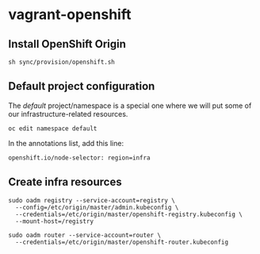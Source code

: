 # vagrant-openshift

## Install OpenShift Origin

```
sh sync/provision/openshift.sh
```

## Default project configuration

The *default* project/namespace is a special one where we will put some of our infrastructure-related resources.

```
oc edit namespace default
```

In the annotations list, add this line:

```
openshift.io/node-selector: region=infra
```

## Create infra resources

```
sudo oadm registry --service-account=registry \
  --config=/etc/origin/master/admin.kubeconfig \
  --credentials=/etc/origin/master/openshift-registry.kubeconfig \
  --mount-host=/registry
```

```
sudo oadm router --service-account=router \
  --credentials=/etc/origin/master/openshift-router.kubeconfig
```
